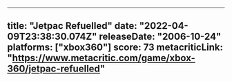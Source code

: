 
---
title: "Jetpac Refuelled"
date: "2022-04-09T23:38:30.074Z"
releaseDate: "2006-10-24"
platforms: ["xbox360"]
score: 73
metacriticLink: "https://www.metacritic.com/game/xbox-360/jetpac-refuelled"
---
